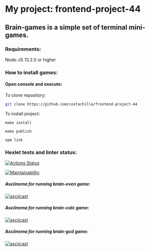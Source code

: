 # My project: frontend-project-44

## Brain-games is a simple set of terminal mini-games.

### Requirements:

Node-JS 13.2.0 or higher

### How to install games: 
#### Open console and execute:
  To clone repository:
  ```sh
git clone https://github.com/costachille/frontend-project-44
```
  To install project:
  ```
make install
```
  ```
make publish
```
  ```
npm link
```

### Hexlet tests and linter status:

[![Actions Status](https://github.com/costachille/frontend-project-44/actions/workflows/hexlet-check.yml/badge.svg)](https://github.com/costachille/frontend-project-44/actions)

[![Maintainability](https://api.codeclimate.com/v1/badges/16bb710c6ffa11cccd73/maintainability)](https://codeclimate.com/github/costachille/frontend-project-44/maintainability)

##### Asciinema for running brain-even game:

[![asciicast](https://asciinema.org/a/h7WpDTly4pB2QEFFpNSbdJVmE.svg)](https://asciinema.org/a/h7WpDTly4pB2QEFFpNSbdJVmE)

##### Asciinema for running brain-calc game:

[![asciicast](https://asciinema.org/a/HszWmS2pzSQ2WFZ7jvk4DqhbU.svg)](https://asciinema.org/a/HszWmS2pzSQ2WFZ7jvk4DqhbU)

##### Asciinema for running brain-gcd game:

[![asciicast](https://asciinema.org/a/Lh67WBd6SfnncGWFrLZJhLVT5.svg)](https://asciinema.org/a/Lh67WBd6SfnncGWFrLZJhLVT5)